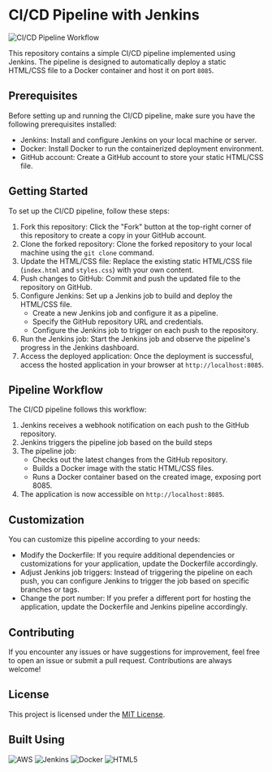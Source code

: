 # CI/CD Pipeline with Jenkins
![CI/CD Pipeline Workflow](https://i.postimg.cc/Qxjc0nrJ/Whats-App-Image-2023-09-13-at-4-40-31-AM.jpg)

This repository contains a simple CI/CD pipeline implemented using Jenkins. The pipeline is designed to automatically deploy a static HTML/CSS file to a Docker container and host it on port `8085`.

## Prerequisites

Before setting up and running the CI/CD pipeline, make sure you have the following prerequisites installed:

- Jenkins: Install and configure Jenkins on your local machine or server.
- Docker: Install Docker to run the containerized deployment environment.
- GitHub account: Create a GitHub account to store your static HTML/CSS file.

## Getting Started

To set up the CI/CD pipeline, follow these steps:

1. Fork this repository: Click the "Fork" button at the top-right corner of this repository to create a copy in your GitHub account.
2. Clone the forked repository: Clone the forked repository to your local machine using the `git clone` command.
3. Update the HTML/CSS file: Replace the existing static HTML/CSS file (`index.html` and `styles.css`) with your own content.
4. Push changes to GitHub: Commit and push the updated file to the repository on GitHub.
5. Configure Jenkins: Set up a Jenkins job to build and deploy the HTML/CSS file.
   - Create a new Jenkins job and configure it as a pipeline.
   - Specify the GitHub repository URL and credentials.
   - Configure the Jenkins job to trigger on each push to the repository.
6. Run the Jenkins job: Start the Jenkins job and observe the pipeline's progress in the Jenkins dashboard.
7. Access the deployed application: Once the deployment is successful, access the hosted application in your browser at `http://localhost:8085`.

## Pipeline Workflow

The CI/CD pipeline follows this workflow:

1. Jenkins receives a webhook notification on each push to the GitHub repository.
2. Jenkins triggers the pipeline job based on the build steps
3. The pipeline job:
   - Checks out the latest changes from the GitHub repository.
   - Builds a Docker image with the static HTML/CSS files.
   - Runs a Docker container based on the created image, exposing port 8085.
4. The application is now accessible on `http://localhost:8085`.

## Customization

You can customize this pipeline according to your needs:

- Modify the Dockerfile: If you require additional dependencies or customizations for your application, update the Dockerfile accordingly.
- Adjust Jenkins job triggers: Instead of triggering the pipeline on each push, you can configure Jenkins to trigger the job based on specific branches or tags.
- Change the port number: If you prefer a different port for hosting the application, update the Dockerfile and Jenkins pipeline accordingly.

## Contributing

If you encounter any issues or have suggestions for improvement, feel free to open an issue or submit a pull request. Contributions are always welcome!

## License

This project is licensed under the [MIT License](LICENSE).

## Built Using

![AWS](https://img.shields.io/badge/AWS-%23FF9900.svg?style=for-the-badge&logo=amazon-aws&logoColor=white)
![Jenkins](https://img.shields.io/badge/jenkins-%232C5263.svg?style=for-the-badge&logo=jenkins&logoColor=white)
![Docker](https://img.shields.io/badge/docker-%230db7ed.svg?style=for-the-badge&logo=docker&logoColor=white)
![HTML5](https://img.shields.io/badge/html5-%23E34F26.svg?style=for-the-badge&logo=html5&logoColor=white)
